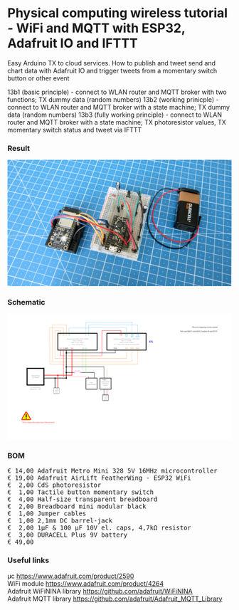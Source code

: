 # Physical computing wireless tutorial - WiFi and MQTT with ESP32, Adafruit IO and IFTTT

Easy Arduino TX to cloud services. How to publish and tweet       send and chart data with Adafruit IO and trigger tweets from a momentary switch button or other event

13b1 (basic principle) - connect to WLAN router and MQTT broker with two functions; TX dummy data (random numbers)
13b2 (working prinicple) - connect to WLAN router and MQTT broker with a state machine; TX dummy data (random numbers)
13b3 (fully working principle) - connect to WLAN router and MQTT broker with a state machine; TX photoresistor values, TX momentary switch status and tweet via IFTTT

### Result

![](Assets/13b%20result.jpg)

### Schematic

![](Assets/13b%20schematic.png)

### BOM

<pre>
€ 14,00 Adafruit Metro Mini 328 5V 16MHz microcontroller
€ 19,00 Adafruit AirLift FeatherWing - ESP32 WiFi
€  2,00 CdS photoresistor
€  1,00 Tactile button momentary switch
€  4,00 Half-size transparent breadboard
€  2,00 Breadboard mini modular black
€  1,00 Jumper cables
€  1,00 2,1mm DC barrel-jack
€  2,00 1µF & 100 µF 10V el. caps, 4,7kΩ resistor
€  3,00 DURACELL Plus 9V battery
€ 49,00
</pre>  

### Useful links

μc https://www.adafruit.com/product/2590  
WiFi module https://www.adafruit.com/product/4264  
Adafruit WiFiNINA library https://github.com/adafruit/WiFiNINA  
Adafruit MQTT library https://github.com/adafruit/Adafruit_MQTT_Library  
